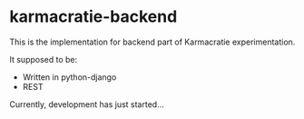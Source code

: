 # karmacratie-backend

This is the implementation for backend part of Karmacratie experimentation.

It supposed to be:

* Written in python-django
* REST

Currently, development has just started...

